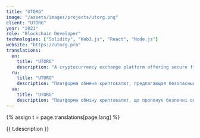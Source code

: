 ```yaml
---
title: "UTORG"
image: "/assets/images/projects/utorg.png"
client: "UTORG"
year: "2021"
role: "Blockchain Developer"
technologies: ["Solidity", "Web3.js", "React", "Node.js"]
website: "https://utorg.pro"
translations:
  en:
    title: "UTORG"
    description: "A cryptocurrency exchange platform offering secure fiat-to-crypto transactions with advanced trading features."
  ru:
    title: "UTORG"
    description: "Платформа обмена криптовалют, предлагающая безопасные операции фиат-крипто с продвинутыми торговыми функциями."
  ua:
    title: "UTORG"
    description: "Платформа обміну криптовалют, що пропонує безпечні операції фіат-крипто з просунутими торговими функціями."
---
```


{% assign t = page.translations[page.lang] %}

{{ t.description }} 